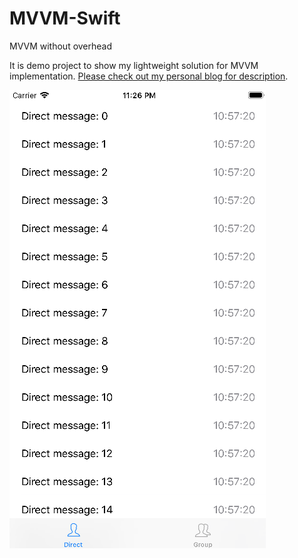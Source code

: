 # MVVM-Swift
MVVM without overhead

It is demo project to show my lightweight solution for MVVM implementation.
[Please check out my personal blog for description](http://www.andrewturkin.com/swift/2018/3/14/mvvm-without-overhead).

![Demo](HandyMessenger.png)
